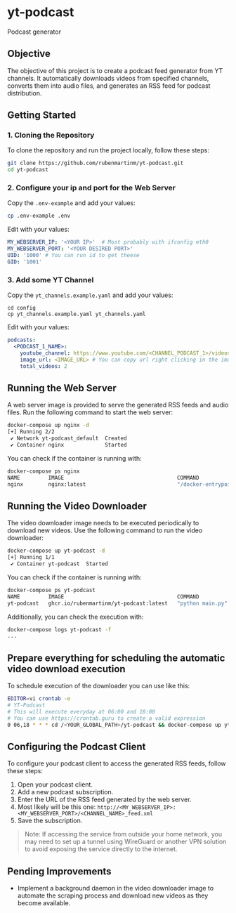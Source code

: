 # yt-podcast
Podcast generator

## Objective
The objective of this project is to create a podcast feed generator from YT channels. It automatically downloads videos from specified channels, converts them into audio files, and generates an RSS feed for podcast distribution.

## Getting Started

### 1. Cloning the Repository
To clone the repository and run the project locally, follow these steps:

```sh
git clone https://github.com/rubenmartinm/yt-podcast.git
cd yt-podcast
```

### 2. Configure your ip and port for the Web Server
Copy the `.env-example` and add your values:
```sh
cp .env-example .env
```

Edit with your values:
```yaml
MY_WEBSERVER_IP: '<YOUR IP>'  # Most probably with ifconfig eth0
MY_WEBSERVER_PORT: '<YOUR DESIRED PORT>'
UID: '1000' # You can run id to get theese
GID: '1001'
```

### 3. Add some YT Channel
Copy the `yt_channels.example.yaml` and add your values:
```
cd config
cp yt_channels.example.yaml yt_channels.yaml
```

Edit with your values:
```yaml
podcasts:
  <PODCAST_1_NAME>:
    youtube_channel: https://www.youtube.com/<CHANNEL_PODCAST_1>/videos # Attention: Please note the /videos
    image_url: <IMAGE_URL> # You can copy url right clicking in the image
    total_videos: 2
```

## Running the Web Server

A web server image is provided to serve the generated RSS feeds and audio files. Run the following command to start the web server:

``` bash
docker-compose up nginx -d
[+] Running 2/2
 ✔ Network yt-podcast_default  Created                                                                                               0.0s
 ✔ Container nginx             Started                                                                                               0.1s
```
You can check if the container is running with:
```sh
docker-compose ps nginx
NAME         IMAGE                                    COMMAND                  SERVICE      CREATED        STATUS         PORTS
nginx        nginx:latest                             "/docker-entrypoint.…"   nginx        28 hours ago   Up 8 minutes   0.0.0.0:9999->80/tcp, :::9999->80/tcp
```

## Running the Video Downloader

The video downloader image needs to be executed periodically to download new videos. Use the following command to run the video downloader:

```sh
docker-compose up yt-podcast -d
[+] Running 1/1
 ✔ Container yt-podcast  Started                                                                                                     0.0s
```

You can check if the container is running with:
```sh
docker-compose ps yt-podcast
NAME         IMAGE                                    COMMAND            SERVICE      CREATED              STATUS              PORTS
yt-podcast   ghcr.io/rubenmartinm/yt-podcast:latest   "python main.py"   yt-podcast   About a minute ago   Up About a minute
```

Additionally, you can check the execution with:
```sh
docker-compose logs yt-podcast -f
...
```

## Prepare everything for scheduling the automatic video download execution
To schedule execution of the downloader you can use like this:
```sh
EDITOR=vi crontab -e
# YT-Podcast
# This will execute everyday at 06:00 and 18:00
# You can use https://crontab.guru to create a valid expression
0 06,18 * * * cd /<YOUR_GLOBAL_PATH>/yt-podcast && docker-compose up yt-podcast > /dev/null 2>&1
```

## Configuring the Podcast Client

To configure your podcast client to access the generated RSS feeds, follow these steps:

1. Open your podcast client.
2. Add a new podcast subscription.
3. Enter the URL of the RSS feed generated by the web server.
4. Most likely will be this one: `http://<MY_WEBSERVER_IP>:<MY_WEBSERVER_PORT>/<CHANNEL_NAME>_feed.xml`
5. Save the subscription.

> Note: If accessing the service from outside your home network, you may need to set up a tunnel using WireGuard or another VPN solution to avoid exposing the service directly to the internet.

## Pending Improvements
- Implement a background daemon in the video downloader image to automate the scraping process and download new videos as they become available.

